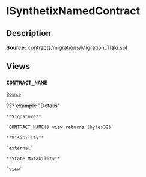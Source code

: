 # ISynthetixNamedContract

## Description

**Source:** [contracts/migrations/Migration_Tiaki.sol](https://github.com/Synthetixio/synthetix/tree/v2.83.1/contracts/migrations/Migration_Tiaki.sol)

## Views

### `CONTRACT_NAME`

<sub>[Source](https://github.com/Synthetixio/synthetix/tree/v2.83.1/contracts/migrations/Migration_Tiaki.sol#L9)</sub>

??? example "Details"

    **Signature**

    `CONTRACT_NAME() view returns (bytes32)`

    **Visibility**

    `external`

    **State Mutability**

    `view`
